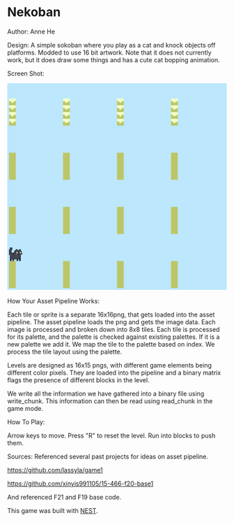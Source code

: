 # Nekoban

Author: Anne He

Design: A simple sokoban where you play as a cat and knock objects off platforms. Modded to use 16 bit artwork.
Note that it does not currently work, but it does draw some things and has a cute cat bopping animation.

Screen Shot:

![Screen Shot](screenshot2.png)

How Your Asset Pipeline Works:

Each tile or sprite is a separate 16x16png, that gets loaded into the asset pipeline. The asset pipeline loads the png and gets the image data.
Each image is processed and broken down into 8x8 tiles. Each tile is processed for its palette, and the palette is checked against existing palettes.
If it is a new palette we add it. We map the tile to the palette based on index. We process the tile layout using the palette. 

Levels are designed as 16x15 pngs, with different game elements being different color pixels. They are loaded into the pipeline and a binary matrix flags the presence of different blocks in the level.

We write all the information we have gathered into a binary file using write_chunk. This information can then be read using read_chunk in the game mode.

How To Play:

Arrow keys to move. Press "R" to reset the level. Run into blocks to push them.

Sources: Referenced several past projects for ideas on asset pipeline.

https://github.com/lassyla/game1

https://github.com/xinyis991105/15-466-f20-base1

And referenced F21 and F19 base code.

This game was built with [NEST](NEST.md).

